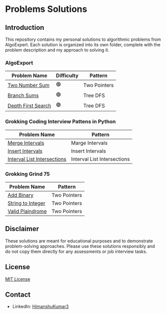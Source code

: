 # Problems Solutions

## Introduction

This repository contains my personal solutions to algorithmic problems from AlgoExpert. Each solution is organized into its own folder, complete with the problem description and my approach to solving it.

### AlgoExport

| Problem Name                                         | Difficulty | Pattern      |
| ---------------------------------------------------- | ---------- | ------------ |
| [Two Number Sum](AlgoExport/Two_Number_Sum/)         | 🟢         | Two Pointers |
| [Branch Sums](AlgoExport/Branch_Sums/)               | 🟢         | Tree DFS     |
| [Depth First Search](AlgoExport/Depth-first-search/) | 🟢         | Tree DFS     |

### Grokking Coding Interview Pattens in Python

| Problem Name                                                                                               | Pattern                     |
| ---------------------------------------------------------------------------------------------------------- | --------------------------- |
| [Merge Intervals](Grokking-Coding-Interview-Patterns_in_Python/merge_intervals.py)                         | Marge Intervals             |
| [Insert Intervals](Grokking-Coding-Interview-Patterns_in_Python/insert_intervals.py)                       | Insert Intervals            |
| [Interval List Intersections](Grokking-Coding-Interview-Patterns_in_Python/interval_list_intersections.py) | Interval List Intersections |

### Grokking Grind 75

| Problem Name                                                                 | Pattern      |
| ---------------------------------------------------------------------------- | ------------ |
| [Add Binary](Grokking-Grind-75-Python/WarmUp/Add_Binary.py)                  | Two Pointers |
| [String to Integer](Grokking-Grind-75-Python/WarmUp/string_to_integer.py)    | Two Pointers |
| [Valid Plaindrome](Grokking-Grind-75-Python/TwoPointers/valid_palindrome.py) | Two Pointers |

## Disclaimer

These solutions are meant for educational purposes and to demonstrate problem-solving approaches. Please use these solutions responsibly and do not copy them directly for any assessments or job interview tasks.

## License

[MIT License](LICENSE)

## Contact

- LinkedIn: [HimanshuKumar3](https://www.linkedin.com/in/himanshukumar3/)
